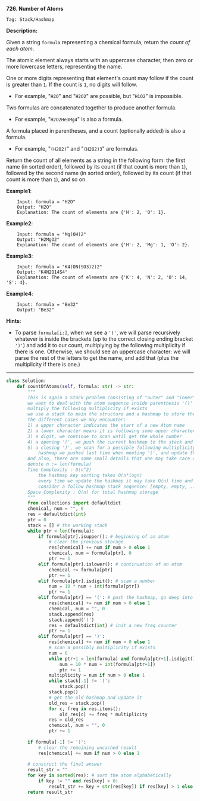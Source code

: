 **726. Number of Atoms**

```Tag: Stack/Hashmap```

**Description:**

Given a string ```formula``` representing a chemical formula, return the *count of each atom*.

The atomic element always starts with an uppercase character, then zero or more lowercase letters, representing the name.

One or more digits representing that element's count may follow if the count is greater than ```1```. If the count is ```1```, no digits will follow.

+ For example, "```H2O```" and "```H2O2```" are possible, but "```H1O2```" is impossible.

Two formulas are concatenated together to produce another formula.

+ For example, "```H2O2He3Mg4```" is also a formula.

A formula placed in parentheses, and a count (optionally added) is also a formula.

+ For example, "```(H2O2)```" and "```(H2O2)3```" are formulas.

Return the count of all elements as a string in the following form: the first name (in sorted order), followed by its count (if that count is more than ```1```), followed by the second name (in sorted order), followed by its count (if that count is more than ```1```), and so on.

**Example1**:

        Input: formula = "H2O"
        Output: "H2O"
        Explanation: The count of elements are {'H': 2, 'O': 1}.

**Example2**:

        Input: formula = "Mg(OH)2"
        Output: "H2MgO2"
        Explanation: The count of elements are {'H': 2, 'Mg': 1, 'O': 2}.

        
**Example3**:

        Input: formula = "K4(ON(SO3)2)2"
        Output: "K4N2O14S4"
        Explanation: The count of elements are {'K': 4, 'N': 2, 'O': 14, 'S': 4}.

**Example4**:

        Input: formula = "Be32"
        Output: "Be32"

**Hints**:

+ To parse ```formula[i:]```, when we see a `'('`, we will parse recursively whatever is inside the brackets (up to the correct closing ending bracket ```')'```) and add it to our count, multiplying by the following multiplicity if there is one. Otherwise, we should see an uppercase character: we will parse the rest of the letters to get the name, and add that (plus the multiplicity if there is one.)

-----------

```python
class Solution:
    def countOfAtoms(self, formula: str) -> str:
        """
        This is again a Stack problem consisting of "outer" and "inner" layer
        we want to deal with the atom sequence inside parenthesis '()' and then
        multiply the following multiplicity if exists
        we use a stack to main the structure and a hashmap to store the frequency of current atom sequence
        The different cases we may encounter:
        1) a upper character indicates the start of a new Atom name
        2) a lower character means it is following some upper character to make up a whole atom name
        3) a digit, we continue to scan until get the whole number
        4) a opening '(', we push the current hashmap to the stack and init a new one as counter
        5) a closing ')', we scan for a possible following multiplicity and pop until we get the 
            hashmap we pushed last time when meeting '(', and update the frequency count
        And also, there are some small details that one may take care of
        denote n := len(formula)
        Time Complexity : O(n^2) 
            the hashmap key sorting takes O(n*logn)
            every time we update the hashmap it may take O(n) time and we may update it O(n) times
            consider a follow hashmap stack sequence: [empty, empty, ..., map with n/2 items]
        Space Complexity : O(n) for total hashmap storage
        """
        from collections import defaultdict
        chemical, num = "", 0
        res = defaultdict(int)
        ptr = 0
        stack = [] # the working stack
        while ptr < len(formula):
            if formula[ptr].isupper(): # beginning of an atom
                # clear the previous storage
                res[chemical] += num if num > 0 else 1
                chemical, num = formula[ptr], 0
                ptr += 1
            elif formula[ptr].islower(): # continuation of an atom
                chemical += formula[ptr]
                ptr += 1
            elif formula[ptr].isdigit(): # scan a number
                num = 10 * num + int(formula[ptr])
                ptr += 1
            elif formula[ptr] == '(': # push the hashmap, go deep into nested layer
                res[chemical] += num if num > 0 else 1
                chemical, num = "", 0
                stack.append(res)
                stack.append('(')
                res = defaultdict(int) # init a new freq counter
                ptr += 1
            elif formula[ptr] == ')':
                res[chemical] += num if num > 0 else 1
                # scan a possibly multiplicity if exists
                num = 0
                while ptr+1 < len(formula) and formula[ptr+1].isdigit():
                    num = 10 * num + int(formula[ptr+1])
                    ptr += 1
                multiplicity = num if num > 0 else 1
                while stack[-1] != '(':
                    stack.pop()
                stack.pop()
                # get the old hashmap and update it
                old_res = stack.pop() 
                for c, freq in res.items():
                    old_res[c] += freq * multiplicity
                res = old_res
                chemical, num = "", 0
                ptr += 1
                
        if formula[-1] != ')':
            # clear the remaining uncached result
            res[chemical] += num if num > 0 else 1
        
        # construct the final answer
        result_str = ""
        for key in sorted(res): # sort the atom alphabetically
            if key != "" and res[key] > 0:
                result_str += key + str(res[key]) if res[key] > 1 else key
        return result_str   
```
